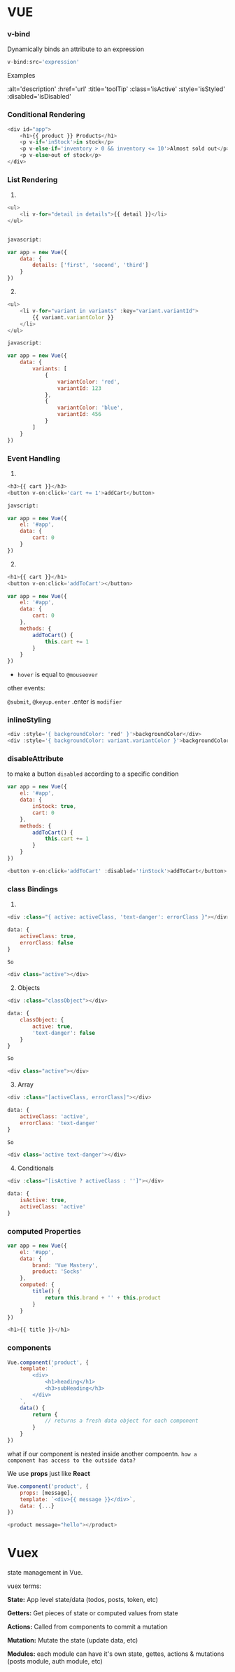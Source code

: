 # VUE

### v-bind

Dynamically binds an attribute to an expression

```js
v-bind:src='expression'
```

Examples

:alt='description'
:href='url'
:title='toolTip'
:class='isActive'
:style='isStyled'
:disabled='isDisabled'

### Conditional Rendering

```js
<div id="app">
    <h1>{{ product }} Products</h1>
    <p v-if='inStock'>in stock</p>
    <p v-else-if='inventory > 0 && inventory <= 10'>Almost sold out</p>
    <p v-else>out of stock</p>
</div>
```

### List Rendering

1.
```js
<ul>
    <li v-for="detail in details">{{ detail }}</li>
</ul>


javascript:

var app = new Vue({
    data: {
        details: ['first', 'second', 'third']
    }
})
```

2.
```js
<ul>
    <li v-for="variant in variants" :key="variant.variantId">
        {{ variant.variantColor }}
    </li>
</ul>

javascript:

var app = new Vue({
    data: {
        variants: [
            {
                variantColor: 'red',
                variantId: 123
            },
            {
                variantColor: 'blue',
                variantId: 456
            }
        ]
    }
})
```

### Event Handling

1.
```js
<h3>{{ cart }}</h3>
<button v-on:click='cart += 1'>addCart</button>

javscript: 

var app = new Vue({
    el: '#app',
    data: {
        cart: 0
    }
})
```

2.
```js
<h1>{{ cart }}</h1>
<button v-on:click='addToCart'></button>

var app = new Vue({
    el: '#app',
    data: {
        cart: 0
    },
    methods: {
        addToCart() {
            this.cart += 1
        }
    }
})
```

* `hover` is equal to `@mouseover`

other events:

`@submit`, `@keyup.enter`  .enter is `modifier`


### inlineStyling

```js
<div :style='{ backgroundColor: 'red' }'>backgroundColor</div>
<div :style='{ backgroundColor: variant.variantColor }'>backgroundColor</div>
```

### disableAttribute

to make a button `disabled` according to a specific condition

```js
var app = new Vue({
    el: '#app',
    data: {
        inStock: true,
        cart: 0
    },
    methods: {
        addToCart() {
            this.cart += 1
        }
    }
})

<button v-on:click='addToCart' :disabled='!inStock'>addToCart</button>
```

### class Bindings

1.
```js
<div :class="{ active: activeClass, 'text-danger': errorClass }"></div>

data: {
    activeClass: true,
    errorClass: false
}

So 

<div class="active"></div>
```

2. Objects
```js
<div :class="classObject"></div>

data: {
    classObject: {
        active: true,
        'text-danger': false
    }
}

So

<div class="active"></div>
```

3. Array
```js
<div :class="[activeClass, errorClass]"></div>

data: {
    activeClass: 'active',
    errorClass: 'text-danger'
}

So

<div class='active text-danger'></div>
```

4. Conditionals
```js
<div :class="[isActive ? activeClass : '']"></div>

data: {
    isActive: true,
    activeClass: 'active'
}
```

### computed Properties

```js
var app = new Vue({
    el: '#app',
    data: {
        brand: 'Vue Mastery',
        product: 'Socks'
    },
    computed: {
        title() {
            return this.brand + '' + this.product
        }
    }
})

<h1>{{ title }}</h1>
```

### components

```js
Vue.component('product', {
    template: `
        <div>
            <h1>heading</h1>
            <h3>subHeading</h3>
        </div>
    `,
    data() {
        return {
            // returns a fresh data object for each component
        }
    }
})
```

what if our component is nested inside another compoentn.
`how a component has access to the outside data?`

We use **props** just like **React**

```js
Vue.component('product', {
    props: [message],
    template: `<div>{{ message }}</div>`,
    data: {...}
})

<product message="hello"></product>
```



# Vuex

state management in Vue.

vuex terms:

**State:** App level state/data (todos, posts, token, etc)

**Getters:** Get pieces of state or computed values from state

**Actions:** Called from components to commit a mutation

**Mutation:** Mutate the state (update data, etc)

**Modules:** each module can have it's own state, gettes, actions & mutations (posts module, auth module, etc)
